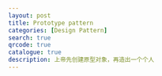 ```yaml
---
layout: post
title: Prototype pattern
categories: [Design Pattern]
search: true
qrcode: true
catalogue: true
description: 上帝先创建原型对象，再造出一个个人
---
```

